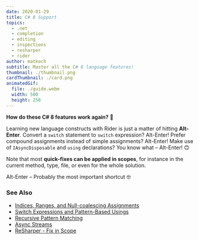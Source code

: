 ```yaml
---
date: 2020-01-29
title: C# 8 Support
topics:
  - .net
  - completion
  - editing
  - inspections
  - resharper
  - rider
author: matkoch
subtitle: Master all the C# 8 language features!
thumbnail: ./thumbnail.png
cardThumbnail: ./card.png
animatedGif:
  file: ./guide.webm
  width: 500
  height: 256
---
```


**How do these C# 8 features work again?** 🤔

Learning new language constructs with Rider is just a matter of hitting **Alt-Enter**. Convert a `switch` statement to `switch` expression? Alt-Enter! Prefer compound assignments instead of simple assignments? Alt-Enter! Make use of `IAsyncDisposable` and `using` declarations? You know what – Alt-Enter! 🙃

Note that most **quick-fixes can be applied in scopes**, for instance in the current method, type, file, or even for the whole solution.

Alt-Enter – Probably the most important shortcut 🤓

### See Also

- [Indices, Ranges, and Null-coalescing Assignments](https://blog.jetbrains.com/dotnet/2019/04/24/indices-ranges-null-coalescing-assignments-look-new-language-features-c-8/)
- [Switch Expressions and Pattern-Based Usings](https://blog.jetbrains.com/dotnet/2019/05/14/switch-expressions-pattern-based-usings-look-new-language-features-c-8/)
- [Recursive Pattern Matching](https://blog.jetbrains.com/dotnet/2019/07/09/recursive-pattern-matching-look-new-language-features-c-8/)
- [Async Streams](https://blog.jetbrains.com/dotnet/2019/09/16/async-streams-look-new-language-features-c-8/)
- [ReSharper - Fix in Scope](https://www.jetbrains.com/help/resharper/Code_Analysis__Fix_in_Scope.html#)
